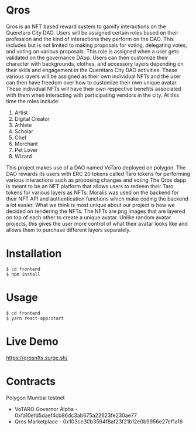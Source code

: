 # Qros

Qros is an NFT based reward system to gamify interactions on the Queretaro City DAO. Users will be assigned certain roles based on their profession and the kind of interactions they perform on the DAO. This includes but is not limited to making proposals for voting, delegating votes, and voting on various proposals. This role is assigned when a user gets validated on the governance DApp. Users can then customize their character with backgrounds, clothes, and accessory layers depending on their skills and engagement in the Querétaro City DAO activities. These various layers will be assigned as their own individual NFTs and the user can then have freedom over how to customize their own unique avatar. These individual NFTs will have their own respective benefits associated with them when interacting with participating vendors in the city. At this time the roles include:

1. Artist
2. Digital Creator
3. Athlete
4. Scholar
5. Chef
6. Merchant
7. Pet Lover
8. Wizard

This project makes use of a DAO named VoTaro deployed on polygon. The DAO rewards its users with ERC 20 tokens called Taro tokens for performing various interactions such as proposing changes and voting  The Qros dapp is meant to be an NFT platform that allows users to redeem their Taro tokens for various layers as NFTs. Moralis was used on the backend for their NFT API and authentication functions which make coding the backend a lot easier. What we think is most unique about our project is how we decided on rendering the NFTs. The NFTs are png images that are layered on top of each other to create a unique avatar. Unlike random avatar projects, this gives the user more control of what their avatar looks like and allows them to purchase different layers separately. 

# Installation
```
$ cd frontend
$ npm install
```

# Usage
```
$ cd frontend
$ yarn react-app:start
```

# Live Demo
https://qrosnfts.surge.sh/

# Contracts 

Polygon Mumbai testnet
- VoTARO Governor Alpha - 0xfa10efd5daef4cb86dc3ab675a22623fe230ae77
- Qros Marketplace - 0x103ce30b3594f8af23f21b12e0b9956e27ef1a16

